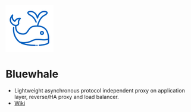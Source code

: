 ![bluewhale](https://raw.githubusercontent.com/uplusware/bluewhale/master/doc/bluewhale.png)

# Bluewhale

* Lightweight asynchronous  protocol independent proxy on application layer, reverse/HA proxy and load balancer.
* [Wiki](https://github.com/uplusware/bluewhale/wiki)
